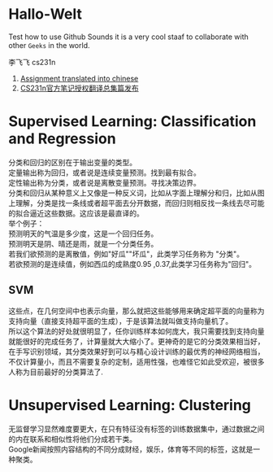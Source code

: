 # Hallo-Welt
Test how to use Github
Sounds it is a very cool staaf to collaborate with other `Geeks` in the world.

李飞飞 cs231n

1. [Assignment translated into chinese](http://op.inews.qq.com/m/20180207A0GNWA00?refer=100000355&chl_code=kb_news_tech&h=0)  
2. [CS231n官方笔记授权翻译总集篇发布](https://zhuanlan.zhihu.com/p/21930884)

# Supervised Learning: Classification and Regression 
分类和回归的区别在于输出变量的类型。  
定量输出称为回归，或者说是连续变量预测。找到最有拟合。  
定性输出称为分类，或者说是离散变量预测。寻找决策边界。  
分类和回归从某种意义上又像是一种反义词，比如从字面上理解分和归，比如从图上理解，分类是找一条线或者超平面去分开数据，而回归则相反找一条线去尽可能的拟合逼近这些数据。这应该是最直译的。  
举个例子：  
预测明天的气温是多少度，这是一个回归任务。  
预测明天是阴、晴还是雨，就是一个分类任务。  
若我们欲预测的是离散值，例如"好瓜""坏瓜"，此类学习任务称为 "分类"。  
若欲预测的是连续值，例如西瓜的成熟度0.95 ,0.37,此类学习任务称为"回归"。  

## SVM  
这些点，在几何空间中也表示向量，那么就把这些能够用来确定超平面的向量称为支持向量（直接支持超平面的生成），于是该算法就叫做支持向量机了。   
所以这个算法的好处就很明显了，任你训练样本如何庞大，我只需要找到支持向量就能很好的完成任务了，计算量就大大缩小了。更神奇的是它的分类效果相当好，在手写识别领域，其分类效果好到可以与精心设计训练的最优秀的神经网络相当，不仅计算量小，而且不需要复杂的定制，适用性强，也难怪它如此受欢迎，被很多人称为目前最好的分类算法了.  

# Unsupervised Learning: Clustering
无监督学习显然难度要更大，在只有特征没有标签的训练数据集中，通过数据之间的内在联系和相似性将他们分成若干类。    
Google新闻按照内容结构的不同分成财经，娱乐，体育等不同的标签，这就是一种聚类。   
